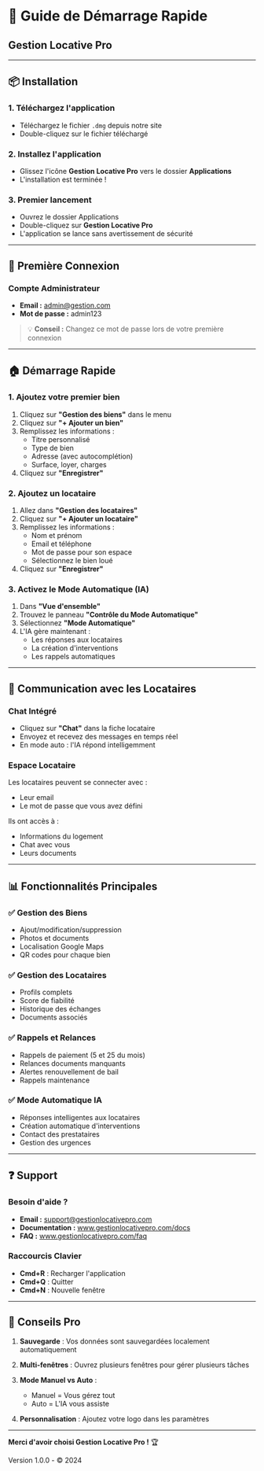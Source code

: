 # 🚀 Guide de Démarrage Rapide
## Gestion Locative Pro

---

## 📦 Installation

### 1. Téléchargez l'application
- Téléchargez le fichier `.dmg` depuis notre site
- Double-cliquez sur le fichier téléchargé

### 2. Installez l'application
- Glissez l'icône **Gestion Locative Pro** vers le dossier **Applications**
- L'installation est terminée !

### 3. Premier lancement
- Ouvrez le dossier Applications
- Double-cliquez sur **Gestion Locative Pro**
- L'application se lance sans avertissement de sécurité

---

## 🔐 Première Connexion

### Compte Administrateur
- **Email :** admin@gestion.com
- **Mot de passe :** admin123

> 💡 **Conseil :** Changez ce mot de passe lors de votre première connexion

---

## 🏠 Démarrage Rapide

### 1. Ajoutez votre premier bien
1. Cliquez sur **"Gestion des biens"** dans le menu
2. Cliquez sur **"+ Ajouter un bien"**
3. Remplissez les informations :
   - Titre personnalisé
   - Type de bien
   - Adresse (avec autocomplétion)
   - Surface, loyer, charges
4. Cliquez sur **"Enregistrer"**

### 2. Ajoutez un locataire
1. Allez dans **"Gestion des locataires"**
2. Cliquez sur **"+ Ajouter un locataire"**
3. Remplissez les informations :
   - Nom et prénom
   - Email et téléphone
   - Mot de passe pour son espace
   - Sélectionnez le bien loué
4. Cliquez sur **"Enregistrer"**

### 3. Activez le Mode Automatique (IA)
1. Dans **"Vue d'ensemble"**
2. Trouvez le panneau **"Contrôle du Mode Automatique"**
3. Sélectionnez **"Mode Automatique"**
4. L'IA gère maintenant :
   - Les réponses aux locataires
   - La création d'interventions
   - Les rappels automatiques

---

## 💬 Communication avec les Locataires

### Chat Intégré
- Cliquez sur **"Chat"** dans la fiche locataire
- Envoyez et recevez des messages en temps réel
- En mode auto : l'IA répond intelligemment

### Espace Locataire
Les locataires peuvent se connecter avec :
- Leur email
- Le mot de passe que vous avez défini

Ils ont accès à :
- Informations du logement
- Chat avec vous
- Leurs documents

---

## 📊 Fonctionnalités Principales

### ✅ Gestion des Biens
- Ajout/modification/suppression
- Photos et documents
- Localisation Google Maps
- QR codes pour chaque bien

### ✅ Gestion des Locataires
- Profils complets
- Score de fiabilité
- Historique des échanges
- Documents associés

### ✅ Rappels et Relances
- Rappels de paiement (5 et 25 du mois)
- Relances documents manquants
- Alertes renouvellement de bail
- Rappels maintenance

### ✅ Mode Automatique IA
- Réponses intelligentes aux locataires
- Création automatique d'interventions
- Contact des prestataires
- Gestion des urgences

---

## ❓ Support

### Besoin d'aide ?
- **Email :** support@gestionlocativepro.com
- **Documentation :** www.gestionlocativepro.com/docs
- **FAQ :** www.gestionlocativepro.com/faq

### Raccourcis Clavier
- **Cmd+R** : Recharger l'application
- **Cmd+Q** : Quitter
- **Cmd+N** : Nouvelle fenêtre

---

## 🎯 Conseils Pro

1. **Sauvegarde** : Vos données sont sauvegardées localement automatiquement

2. **Multi-fenêtres** : Ouvrez plusieurs fenêtres pour gérer plusieurs tâches

3. **Mode Manuel vs Auto** : 
   - Manuel = Vous gérez tout
   - Auto = L'IA vous assiste

4. **Personnalisation** : Ajoutez votre logo dans les paramètres

---

**Merci d'avoir choisi Gestion Locative Pro !** 🏆

Version 1.0.0 - © 2024 